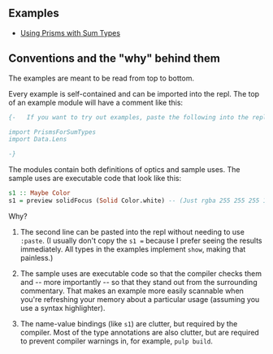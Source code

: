 ## Examples

* [Using Prisms with Sum Types](src/PrismsForSumTypes.purs)

## Conventions and the "why" behind them

The examples are meant to be read from top to bottom.

Every example is self-contained and can be imported into the repl. The
top of an example module will have a comment like this:

```purescript
{-   If you want to try out examples, paste the following into the repl.

import PrismsForSumTypes
import Data.Lens

-}
```

The modules contain both definitions of optics and sample uses. The
sample uses are executable code that look like this:

```purescript
s1 :: Maybe Color
s1 = preview solidFocus (Solid Color.white) -- (Just rgba 255 255 255 1.0)
```

Why?

1. The second line can be pasted into the repl without needing to use
   `:paste`. (I usually don't copy the `s1 =` because I prefer seeing
   the results immediately. All types in the examples implement `show`,
   making that painless.)
   
2. The sample uses are executable code so that the compiler checks
   them and -- more importantly -- so that they stand out from the
   surrounding commentary. That makes an example more easily scannable
   when you're refreshing your memory about a particular usage
   (assuming you use a syntax highlighter).

3. The name-value bindings (like `s1`) are clutter, but required by the
   compiler. Most of the type annotations are also clutter, but are required
   to prevent compiler warnings in, for example, `pulp build`.

